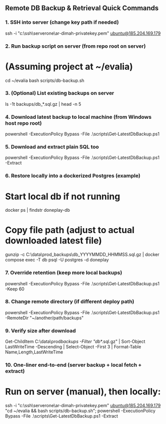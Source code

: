 ## Remote DB Backup & Retrieval Quick Commands

### 1. SSH into server (change key path if needed)

ssh -i "c:\ssh\serverone\ar-dimah-privatekey.pem" ubuntu@185.204.169.179

### 2. Run backup script on server (from repo root on server)

# (Assuming project at ~/evalia)

cd ~/evalia
bash scripts/db-backup.sh

### 3. (Optional) List existing backups on server

ls -1t backups/db\_\*.sql.gz | head -n 5

### 4. Download latest backup to local machine (from Windows host repo root)

powershell -ExecutionPolicy Bypass -File .\scripts\Get-LatestDbBackup.ps1

### 5. Download and extract plain SQL too

powershell -ExecutionPolicy Bypass -File .\scripts\Get-LatestDbBackup.ps1 -Extract

### 6. Restore locally into a dockerized Postgres (example)

# Start local db if not running

docker ps | findstr doneplay-db

# Copy file path (adjust to actual downloaded latest file)

gunzip -c C:\data\prod_backups\db_YYYYMMDD_HHMMSS.sql.gz | docker compose exec -T db psql -U postgres -d doneplay

### 7. Override retention (keep more local backups)

powershell -ExecutionPolicy Bypass -File .\scripts\Get-LatestDbBackup.ps1 -Keep 60

### 8. Change remote directory (if different deploy path)

powershell -ExecutionPolicy Bypass -File .\scripts\Get-LatestDbBackup.ps1 -RemoteDir "~/another/path/backups"

### 9. Verify size after download

Get-ChildItem C:\data\prod*backups -Filter "db*\*.sql.gz" | Sort-Object LastWriteTime -Descending | Select-Object -First 3 | Format-Table Name,Length,LastWriteTime

### 10. One-liner end-to-end (server backup + local fetch + extract)

# Run on server (manual), then locally:

ssh -i "c:\ssh\serverone\ar-dimah-privatekey.pem" ubuntu@185.204.169.179 "cd ~/evalia && bash scripts/db-backup.sh"; powershell -ExecutionPolicy Bypass -File .\scripts\Get-LatestDbBackup.ps1 -Extract
